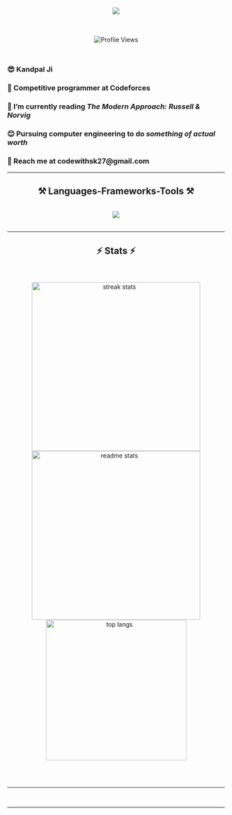 <!-- Original Readme.md credit https://github.com/taqui-786/ -->

<h1 align="center">
<img src="https://readme-typing-svg.herokuapp.com/?font=Righteous&size=35&center=true&vCenter=true&width=500&height=70&duration=4000&lines=Hi+There!+👋;I'm+Shubham+Kandpal!;" />
</h1>

<div align="center" style="margin:50px">
  <img src="https://komarev.com/ghpvc/?username=Shubham-kpl&style=flat-square&color=blue" alt="Profile Views" />
</div>

<h3> 😎 Kandpal Ji </h3>
<h3> 🌱 Competitive programmer at Codeforces </h3>
<h3> 🤖 I’m currently reading <i>The Modern Approach: Russell & Norvig</i> </h3>
<h3> 😊 Pursuing computer engineering to do <i>something of actual worth</i> </h3>
<h3> 🤙 Reach me at codewithsk27@gmail.com</h3>

 <hr/>
 
<h2 align="center">⚒️ Languages-Frameworks-Tools ⚒️</h2>
<br/>
<div align="center">
    <img src="https://skillicons.dev/icons?i=html,css,bootstrap,vscode,cpp,c,github" />
<!--     <img src="https://skillicons.dev/icons?i=react,bootstrap,html,css,vscode,github,tailwind" />
    <img src="https://skillicons.dev/icons?i=nodejs,python,javascript,typescript,express,mysql" /><br> -->
</div>

<br/>
<hr/>

<h2 align="center">⚡ Stats ⚡</h2>
<br>
<br>
<div align=center>
  <img width=390 src="https://github-readme-streak-stats-salesp07.vercel.app/?user=Shubham-kpl&count_private=true&theme=react&border_radius=10" alt="streak stats"/>
  <img width=390 src="https://github-readme-stats-salesp07.vercel.app/api?username=Shubham-kpl&count_private=true&show_icons=true&theme=react&rank_icon=github&border_radius=10" alt="readme stats" />
  <br/>
  <img width=325 align="center" src="https://github-readme-stats-salesp07.vercel.app/api/top-langs/?username=Shubham-kpl&hide=HTML&langs_count=8&layout=compact&theme=react&border_radius=10&size_weight=0.5&count_weight=0.5&exclude_repo=github-readme-stats" alt="top langs" />
</div>

<br/><br/>

<hr/>

<br/>
<hr/>
